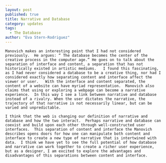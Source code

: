 ```yaml
---
layout: post
published: true
title: Narrative and Database
category: updates
tags: 
  - The Database
author: "Eva Stern-Rodriguez"
---
```


	Manovich makes an interesting point that I had not considered previously.  He argues: “ The database becomes the center of the creative process in the computer age.” He goes on to talk about the separation of interface and content, a separation that has not historically existed in artistic mediums.   I found this fascinating, as I had never considered a database to be a creative thing, nor had I considered exactly how separating content and interface affect the viewer or user.   With the interface and content separated, the content of a website can have myriad representation.  Manovich also claims that using or exploring a webpage can become a narrative experience.  In this way I see a link between narrative and database instead of a rivalry. When the user dictates the narrative, the trajectory of that narrative is not necessarily linear, but can be varied and unpredictable.  

	I think that the web is changing our definition of narrative and database and how the two interact.  Perhaps narrative and database can coexist and build upon each other through well-constructed user interfaces.  This separation of content and interface the Manovich describes opens doors for how one can manipulate both content and interface to create a new type of narrative that is intertwined with data.  I think we have yet to see the full potential of how database and narrative can work together to create a richer user experience, but as a designer, I am excited to explore the advantages and disadvantages of this separations between content and interface.  
